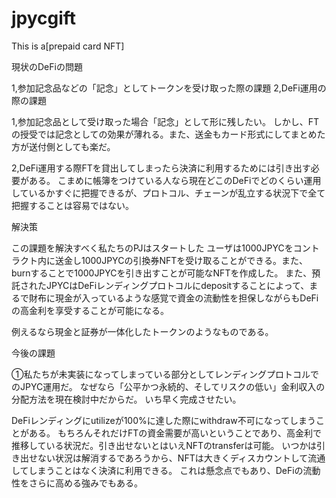 # jpycgift

This is a[prepaid card NFT]

現状のDeFiの問題

1,参加記念品などの「記念」としてトークンを受け取った際の課題
2,DeFi運用の際の課題

1,参加記念品として受け取った場合「記念」として形に残したい。
しかし、FTの授受では記念としての効果が薄れる。また、送金もカード形式にしてまとめた方が送付側としても楽だ。

2,DeFi運用する際FTを貸出してしまったら決済に利用するためには引き出す必要がある。
こまめに帳簿をつけている人なら現在どこのDeFiでどのくらい運用しているかすぐに把握できるが、プロトコル、チェーンが乱立する状況下で全て把握することは容易ではない。

解決策

この課題を解決すべく私たちのPJはスタートした
ユーザは1000JPYCをコントラクト内に送金し1000JPYCの引換券NFTを受け取ることができる。また、burnすることで1000JPYCを引き出すことが可能なNFTを作成した。
また、預託されたJPYCはDeFiレンディングプロトコルにdepositすることによって、まるで財布に現金が入っているような感覚で資金の流動性を担保しながらもDeFiの高金利を享受することが可能になる。

例えるなら現金と証券が一体化したトークンのようなものである。

今後の課題

①私たちが未実装になってしまっている部分としてレンディングプロトコルでのJPYC運用だ。
なぜなら「公平かつ永続的、そしてリスクの低い」金利収入の分配方法を現在検討中だからだ。
いち早く完成させたい。

DeFiレンディングにutilizeが100%に達した際にwithdraw不可になってしまうことがある。
もちろんそれだけFTの資金需要が高いということであり、高金利で推移している状況だ。引き出せないとはいえNFTのtransferは可能。
いつかは引き出せない状況は解消するであろうから、NFTは大きくディスカウントして流通してしまうことはなく決済に利用できる。
これは懸念点でもあり、DeFiの流動性をさらに高める強みでもある。

